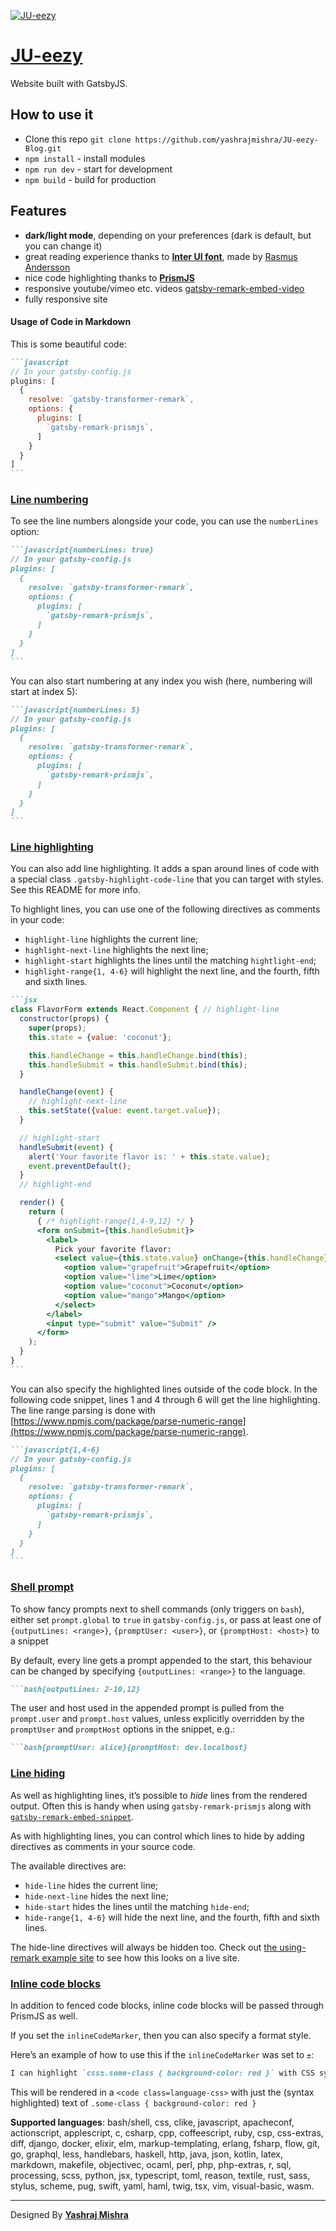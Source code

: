 [![JU-eezy](https://raw.githubusercontent.com/yashrajmishra/JU-eezy-Web/master/Support%20files/background.png)](https://jueezy.rocks)

# [JU-eezy](https://jueezy.rocks)

Website built with GatsbyJS.

## How to use it

- Clone this repo `git clone https://github.com/yashrajmishra/JU-eezy-Blog.git`
- `npm install` - install modules
- `npm run dev` - start for development
- `npm build` - build for production

## Features

- **dark/light mode**, depending on your preferences (dark is default, but you can change it)
- great reading experience thanks to [**Inter UI font**](https://rsms.me/inter/), made by [Rasmus Andersson](https://rsms.me/about/)
- nice code highlighting thanks to [**PrismJS**](https://prismjs.com)
- responsive youtube/vimeo etc. videos [gatsby-remark-embed-video](https://github.com/borgfriend/gatsby-remark-embed-video)
- fully responsive site

#### Usage of Code in Markdown

This is some beautiful code:

````markdown
```javascript
// In your gatsby-config.js
plugins: [
  {
    resolve: `gatsby-transformer-remark`,
    options: {
      plugins: [
        `gatsby-remark-prismjs`,
      ]
    }
  }
]
```
````

### [Line numbering](https://www.gatsbyjs.org/packages/gatsby-remark-prismjs/#line-numbering)

To see the line numbers alongside your code, you can use the `numberLines` option:

````markdown
```javascript{numberLines: true}
// In your gatsby-config.js
plugins: [
  {
    resolve: `gatsby-transformer-remark`,
    options: {
      plugins: [
        `gatsby-remark-prismjs`,
      ]
    }
  }
]
```
````

You can also start numbering at any index you wish (here, numbering will start at index 5):

````markdown
```javascript{numberLines: 5}
// In your gatsby-config.js
plugins: [
  {
    resolve: `gatsby-transformer-remark`,
    options: {
      plugins: [
        `gatsby-remark-prismjs`,
      ]
    }
  }
]
```
````

### [Line highlighting](https://www.gatsbyjs.org/packages/gatsby-remark-prismjs/#line-highlighting)

You can also add line highlighting. It adds a span around lines of code with a special class `.gatsby-highlight-code-line` that you can target with styles. See this README for more info.

To highlight lines, you can use one of the following directives as comments in your code:

- `highlight-line` highlights the current line;
- `highlight-next-line` highlights the next line;
- `highlight-start` highlights the lines until the matching `hightlight-end`;
- `highlight-range{1, 4-6}` will highlight the next line, and the fourth, fifth and sixth lines.

````markdown
```jsx
class FlavorForm extends React.Component { // highlight-line
  constructor(props) {
    super(props);
    this.state = {value: 'coconut'};

    this.handleChange = this.handleChange.bind(this);
    this.handleSubmit = this.handleSubmit.bind(this);
  }

  handleChange(event) {
    // highlight-next-line
    this.setState({value: event.target.value});
  }

  // highlight-start
  handleSubmit(event) {
    alert('Your favorite flavor is: ' + this.state.value);
    event.preventDefault();
  }
  // highlight-end

  render() {
    return (
      { /* highlight-range{1,4-9,12} */ }
      <form onSubmit={this.handleSubmit}>
        <label>
          Pick your favorite flavor:
          <select value={this.state.value} onChange={this.handleChange}>
            <option value="grapefruit">Grapefruit</option>
            <option value="lime">Lime</option>
            <option value="coconut">Coconut</option>
            <option value="mango">Mango</option>
          </select>
        </label>
        <input type="submit" value="Submit" />
      </form>
    );
  }
}
```
````

You can also specify the highlighted lines outside of the code block. In the following code snippet, lines 1 and 4 through 6 will get the line highlighting. The line range parsing is done with [https://www.npmjs.com/package/parse-numeric-range](https://www.npmjs.com/package/parse-numeric-range).

````markdown
```javascript{1,4-6}
// In your gatsby-config.js
plugins: [
  {
    resolve: `gatsby-transformer-remark`,
    options: {
      plugins: [
        `gatsby-remark-prismjs`,
      ]
    }
  }
]
```
````

### [Shell prompt](https://www.gatsbyjs.org/packages/gatsby-remark-prismjs/#shell-prompt)

To show fancy prompts next to shell commands (only triggers on `bash`), either set `prompt.global` to `true` in `gatsby-config.js`, or pass at least one of `{outputLines: <range>}`, `{promptUser: <user>}`, or `{promptHost: <host>}` to a snippet

By default, every line gets a prompt appended to the start, this behaviour can be changed by specifying `{outputLines: <range>}` to the language.

````markdown
```bash{outputLines: 2-10,12}
````

The user and host used in the appended prompt is pulled from the `prompt.user` and `prompt.host` values, unless explicitly overridden by the `promptUser` and `promptHost` options in the snippet, e.g.:

````markdown
```bash{promptUser: alice}{promptHost: dev.localhost}
````

### [Line hiding](https://www.gatsbyjs.org/packages/gatsby-remark-prismjs/#line-hiding)

As well as highlighting lines, it’s possible to *hide* lines from the rendered output. Often this is handy when using `gatsby-remark-prismjs` along with [`gatsby-remark-embed-snippet`](https://www.gatsbyjs.org/packages/gatsby-remark-embed-snippet/).

As with highlighting lines, you can control which lines to hide by adding directives as comments in your source code.

The available directives are:

- `hide-line` hides the current line;
- `hide-next-line` hides the next line;
- `hide-start` hides the lines until the matching `hide-end`;
- `hide-range{1, 4-6}` will hide the next line, and the fourth, fifth and sixth lines.

The hide-line directives will always be hidden too. Check out [the using-remark example site](https://using-remark.gatsbyjs.org/embed-snippets/) to see how this looks on a live site.

### [Inline code blocks](https://www.gatsbyjs.org/packages/gatsby-remark-prismjs/#inline-code-blocks)

In addition to fenced code blocks, inline code blocks will be passed through PrismJS as well.

If you set the `inlineCodeMarker`, then you can also specify a format style.

Here’s an example of how to use this if the `inlineCodeMarker` was set to `±`:

```markdown
I can highlight `css±.some-class { background-color: red }` with CSS syntax.
```

This will be rendered in a `<code class=language-css>` with just the (syntax highlighted) text of `.some-class { background-color: red }`

**Supported languages**: bash/shell, css, clike, javascript, apacheconf, actionscript, applescript, c, csharp, cpp, coffeescript, ruby, csp, css-extras, diff, django, docker, elixir, elm, markup-templating, erlang, fsharp, flow, git, go, graphql, less, handlebars, haskell, http, java, json, kotlin, latex, markdown, makefile, objectivec, ocaml, perl, php, php-extras, r, sql, processing, scss, python, jsx, typescript, toml, reason, textile, rust, sass, stylus, scheme, pug, swift, yaml, haml, twig, tsx, vim, visual-basic, wasm.

---

Designed By **[Yashraj Mishra](https://yashrajmishra.github.io)**
